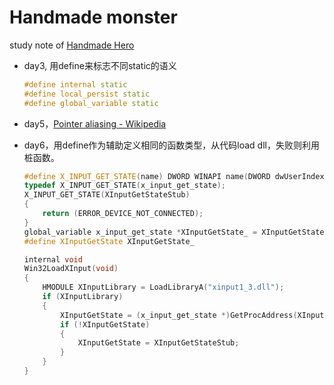 # Handmade monster

 study note of [Handmade Hero](https://handmadehero.org/)

* day3,  用define来标志不同static的语义

  ```c++
  #define internal static
  #define local_persist static
  #define global_variable static
  ```
  
* day5，[Pointer aliasing - Wikipedia](https://en.wikipedia.org/wiki/Pointer_aliasing)
  
* day6，用define作为辅助定义相同的函数类型，从代码load dll，失败则利用桩函数。

  ```c++
  #define X_INPUT_GET_STATE(name) DWORD WINAPI name(DWORD dwUserIndex, XINPUT_STATE *pState)
  typedef X_INPUT_GET_STATE(x_input_get_state);
  X_INPUT_GET_STATE(XInputGetStateStub)
  {
      return (ERROR_DEVICE_NOT_CONNECTED);
  }
  global_variable x_input_get_state *XInputGetState_ = XInputGetStateStub;
  #define XInputGetState XInputGetState_
  
  internal void
  Win32LoadXInput(void)
  {
      HMODULE XInputLibrary = LoadLibraryA("xinput1_3.dll");
      if (XInputLibrary)
      {
          XInputGetState = (x_input_get_state *)GetProcAddress(XInputLibrary, "XInputGetState");
          if (!XInputGetState)
          {
              XInputGetState = XInputGetStateStub;
          }
      }
  }
  ```

  